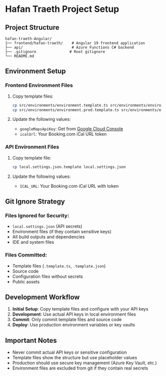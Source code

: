 # Hafan Traeth Project Setup

## Project Structure
```
hafan-traeth-Angular/
├── frontend/hafan-traeth/    # Angular 19 frontend application
├── api/                      # Azure Functions C# backend
├── .gitignore               # Root gitignore
└── README.md
```

## Environment Setup

### Frontend Environment Files
1. Copy template files:
   ```bash
   cp src/environments/environment.template.ts src/environments/environment.ts
   cp src/environments/environment.prod.template.ts src/environments/environment.prod.ts
   ```

2. Update the following values:
   - `googleMapsApiKey`: Get from [Google Cloud Console](https://console.cloud.google.com/apis/credentials)
   - `icalUrl`: Your Booking.com iCal URL token

### API Environment Files
1. Copy template file:
   ```bash
   cp local.settings.json.template local.settings.json
   ```

2. Update the following values:
   - `ICAL_URL`: Your Booking.com iCal URL with token

## Git Ignore Strategy

### Files Ignored for Security:
- `local.settings.json` (API secrets)
- Environment files (if they contain sensitive keys)
- All build outputs and dependencies
- IDE and system files

### Files Committed:
- Template files (`.template.ts`, `.template.json`)
- Source code
- Configuration files without secrets
- Public assets

## Development Workflow

1. **Initial Setup**: Copy template files and configure with your API keys
2. **Development**: Use actual API keys in local environment files
3. **Commit**: Only commit template files and source code
4. **Deploy**: Use production environment variables or key vaults

## Important Notes

- Never commit actual API keys or sensitive configuration
- Template files show the structure but use placeholder values
- Production should use secure key management (Azure Key Vault, etc.)
- Environment files are excluded from git if they contain real secrets
